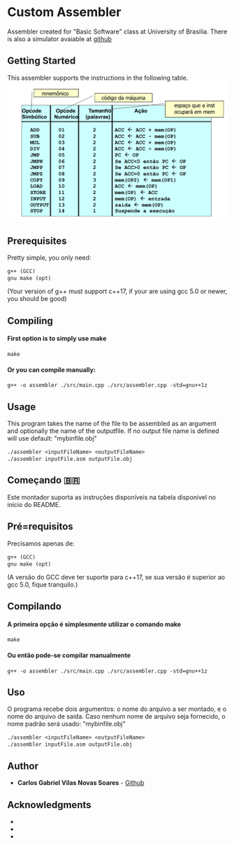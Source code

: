 # Custom Assembler 
Assembler created for "Basic Software" class at University of Brasilia.
There is also a simulator avaiable at [github](https://github.com/gabuvns/simulator-sb)

## Getting Started
This assembler supports the instructions in the following table.
![List of instructions](./assets/assemblyInstructionTable.png)

## Prerequisites
Pretty simple, you only need: 

```
g++ (GCC)
gnu make (opt)
```
(Your version of g++ must support c++17, if your are using gcc 5.0 or newer, you should be good)

## Compiling

#### First option is to simply use make

```
make 
```

#### Or you can compile manually:

```
g++ -o assembler ./src/main.cpp ./src/assembler.cpp -std=gnu++1z
```



## Usage 
This program takes the name of the file to be assembled as an argument and optionally the name of the outputfile. If no output file name is defined will use default: "mybinfile.obj"

```
./assembler <inputFileName> <outputFileName>
./assembler inputFile.asm outputFile.obj
```
## Começando :brazil:
Este montador suporta as instruções disponíveis na tabela disponível no início do README.

## Pré=requisitos
Precisamos apenas de:

```
g++ (GCC)
gnu make (opt)
```
(A versão do GCC deve ter suporte para c++17, se sua versão é superior ao gcc 5.0, fique tranquilo.)

## Compilando

#### A primeira opção é simplesmente utilizar o comando make

```
make 
```

#### Ou então pode-se compilar manualmente

```
g++ -o assembler ./src/main.cpp ./src/assembler.cpp -std=gnu++1z
```

## Uso 
O programa recebe dois argumentos: o nome do arquivo a ser montado, e o nome do arquivo de saida. Caso nenhum nome de arquivo seja fornecido, o nome padrão será usado: "mybinfile.obj"
```
./assembler <inputFileName> <outputFileName>
./assembler inputFile.asm outputFile.obj
```

## Author

* **Carlos Gabriel Vilas Novas Soares** - [Github](https://github.com/gabuvns)

## Acknowledgments

* 
* 
* 
